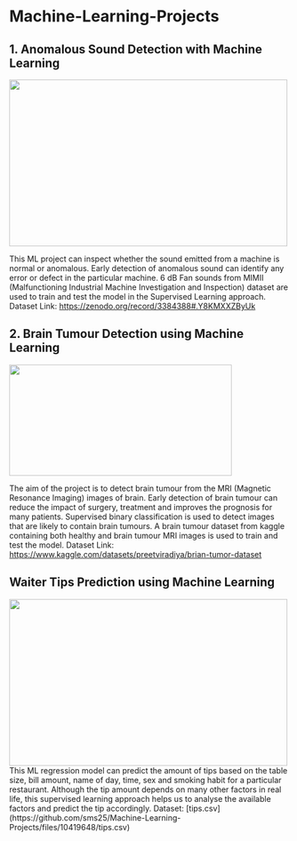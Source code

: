 # Machine-Learning-Projects
## 1. Anomalous Sound Detection with Machine Learning
<img src="https://user-images.githubusercontent.com/68279848/212525187-4b7a9ac2-a97b-41df-82fc-af7335d518be.png" width="500" height="300">

This ML project can inspect whether the sound emitted from a machine is normal or anomalous. Early detection of anomalous sound can identify any error or defect in the particular machine. 6 dB Fan sounds from MIMII (Malfunctioning Industrial Machine Investigation and Inspection) dataset are used to train and test the model in the Supervised Learning approach. Dataset Link: https://zenodo.org/record/3384388#.Y8KMXXZByUk
## 2. Brain Tumour Detection using Machine Learning
<img src="https://user-images.githubusercontent.com/68279848/212524874-af3e1e8e-2968-4cd0-b2ed-ab2aa4dd9e90.png" width="400" height="200">

The aim of the project is to detect brain tumour from the MRI (Magnetic Resonance Imaging) images of brain. Early detection of brain tumour can reduce the impact of surgery, treatment and improves the prognosis for many patients. Supervised binary classification is used to detect images that are likely to contain brain tumours. A brain tumour dataset from kaggle containing both healthy and brain tumour MRI images is used to train and test the model. Dataset Link: https://www.kaggle.com/datasets/preetviradiya/brian-tumor-dataset
## Waiter Tips Prediction using Machine Learning
<img src="https://user-images.githubusercontent.com/68279848/212526596-74aef0ed-9b03-42a2-9d35-6cc101719505.jpg" width="500" height="300">
This ML regression model can predict the amount of tips based on the table size, bill amount, name of day, time, sex and smoking habit for a particular restaurant. Although the tip amount depends on many other factors in real life, this supervised learning approach helps us to analyse the available factors and predict the tip accordingly. Dataset: [tips.csv](https://github.com/sms25/Machine-Learning-Projects/files/10419648/tips.csv)
